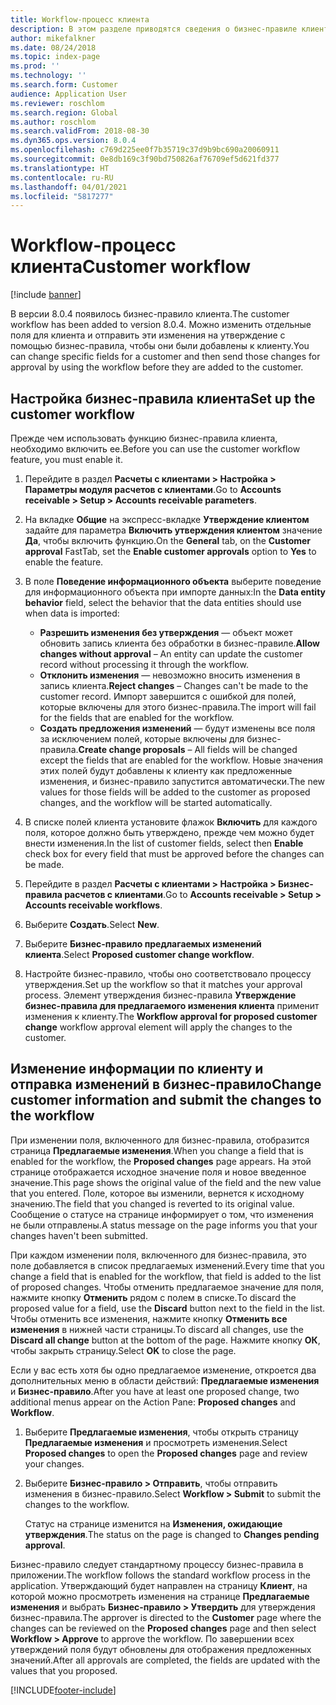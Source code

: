 ```yaml
---
title: Workflow-процесс клиента
description: В этом разделе приводятся сведения о бизнес-правиле клиента. Измените отдельные поля для клиента и отправьте эти изменения на утверждение с помощью бизнес-правила, чтобы они были добавлены к клиенту.
author: mikefalkner
ms.date: 08/24/2018
ms.topic: index-page
ms.prod: ''
ms.technology: ''
ms.search.form: Customer
audience: Application User
ms.reviewer: roschlom
ms.search.region: Global
ms.author: roschlom
ms.search.validFrom: 2018-08-30
ms.dyn365.ops.version: 8.0.4
ms.openlocfilehash: c769d225ee0f7b35719c37d9b9bc690a20060911
ms.sourcegitcommit: 0e8db169c3f90bd750826af76709ef5d621fd377
ms.translationtype: HT
ms.contentlocale: ru-RU
ms.lasthandoff: 04/01/2021
ms.locfileid: "5817277"
---
```

# <a name="customer-workflow"></a><span data-ttu-id="5409a-104">Workflow-процесс клиента</span><span class="sxs-lookup"><span data-stu-id="5409a-104">Customer workflow</span></span>

[!include [banner](../includes/banner.md)]

<span data-ttu-id="5409a-105">В версии 8.0.4 появилось бизнес-правило клиента.</span><span class="sxs-lookup"><span data-stu-id="5409a-105">The customer workflow has been added to version 8.0.4.</span></span> <span data-ttu-id="5409a-106">Можно изменить отдельные поля для клиента и отправить эти изменения на утверждение с помощью бизнес-правила, чтобы они были добавлены к клиенту.</span><span class="sxs-lookup"><span data-stu-id="5409a-106">You can change specific fields for a customer and then send those changes for approval by using the workflow before they are added to the customer.</span></span>

## <a name="set-up-the-customer-workflow"></a><span data-ttu-id="5409a-107">Настройка бизнес-правила клиента</span><span class="sxs-lookup"><span data-stu-id="5409a-107">Set up the customer workflow</span></span>

<span data-ttu-id="5409a-108">Прежде чем использовать функцию бизнес-правила клиента, необходимо включить ее.</span><span class="sxs-lookup"><span data-stu-id="5409a-108">Before you can use the customer workflow feature, you must enable it.</span></span>

1. <span data-ttu-id="5409a-109">Перейдите в раздел **Расчеты с клиентами \> Настройка \> Параметры модуля расчетов с клиентами**.</span><span class="sxs-lookup"><span data-stu-id="5409a-109">Go to **Accounts receivable \> Setup \> Accounts receivable parameters**.</span></span>
2. <span data-ttu-id="5409a-110">На вкладке **Общие** на экспресс-вкладке **Утверждение клиентом** задайте для параметра **Включить утверждения клиентом** значение **Да**, чтобы включить функцию.</span><span class="sxs-lookup"><span data-stu-id="5409a-110">On the **General** tab, on the **Customer approval** FastTab, set the **Enable customer approvals** option to **Yes** to enable the feature.</span></span>
3. <span data-ttu-id="5409a-111">В поле **Поведение информационного объекта** выберите поведение для информационного объекта при импорте данных:</span><span class="sxs-lookup"><span data-stu-id="5409a-111">In the **Data entity behavior** field, select the behavior that the data entities should use when data is imported:</span></span>

    - <span data-ttu-id="5409a-112">**Разрешить изменения без утверждения** — объект может обновить запись клиента без обработки в бизнес-правиле.</span><span class="sxs-lookup"><span data-stu-id="5409a-112">**Allow changes without approval** – An entity can update the customer record without processing it through the workflow.</span></span>
    - <span data-ttu-id="5409a-113">**Отклонить изменения** — невозможно вносить изменения в запись клиента.</span><span class="sxs-lookup"><span data-stu-id="5409a-113">**Reject changes** – Changes can't be made to the customer record.</span></span> <span data-ttu-id="5409a-114">Импорт завершится с ошибкой для полей, которые включены для этого бизнес-правила.</span><span class="sxs-lookup"><span data-stu-id="5409a-114">The import will fail for the fields that are enabled for the workflow.</span></span>
    - <span data-ttu-id="5409a-115">**Создать предложения изменений** — будут изменены все поля за исключением полей, которые включены для бизнес-правила.</span><span class="sxs-lookup"><span data-stu-id="5409a-115">**Create change proposals** – All fields will be changed except the fields that are enabled for the workflow.</span></span> <span data-ttu-id="5409a-116">Новые значения этих полей будут добавлены к клиенту как предложенные изменения, и бизнес-правило запустится автоматически.</span><span class="sxs-lookup"><span data-stu-id="5409a-116">The new values for those fields will be added to the customer as proposed changes, and the workflow will be started automatically.</span></span>

4. <span data-ttu-id="5409a-117">В списке полей клиента установите флажок **Включить** для каждого поля, которое должно быть утверждено, прежде чем можно будет внести изменения.</span><span class="sxs-lookup"><span data-stu-id="5409a-117">In the list of customer fields, select then **Enable** check box for every field that must be approved before the changes can be made.</span></span>
5. <span data-ttu-id="5409a-118">Перейдите в раздел **Расчеты с клиентами \> Настройка \> Бизнес-правила расчетов с клиентами**.</span><span class="sxs-lookup"><span data-stu-id="5409a-118">Go to **Accounts receivable \> Setup \> Accounts receivable workflows**.</span></span>
6. <span data-ttu-id="5409a-119">Выберите **Создать**.</span><span class="sxs-lookup"><span data-stu-id="5409a-119">Select **New**.</span></span>
7. <span data-ttu-id="5409a-120">Выберите **Бизнес-правило предлагаемых изменений клиента**.</span><span class="sxs-lookup"><span data-stu-id="5409a-120">Select **Proposed customer change workflow**.</span></span> 
8. <span data-ttu-id="5409a-121">Настройте бизнес-правило, чтобы оно соответствовало процессу утверждения.</span><span class="sxs-lookup"><span data-stu-id="5409a-121">Set up the workflow so that it matches your approval process.</span></span> <span data-ttu-id="5409a-122">Элемент утверждения бизнес-правила **Утверждение бизнес-правила для предлагаемого изменения клиента** применит изменения к клиенту.</span><span class="sxs-lookup"><span data-stu-id="5409a-122">The **Workflow approval for proposed customer change** workflow approval element will apply the changes to the customer.</span></span>

## <a name="change-customer-information-and-submit-the-changes-to-the-workflow"></a><span data-ttu-id="5409a-123">Изменение информации по клиенту и отправка изменений в бизнес-правило</span><span class="sxs-lookup"><span data-stu-id="5409a-123">Change customer information and submit the changes to the workflow</span></span>

<span data-ttu-id="5409a-124">При изменении поля, включенного для бизнес-правила, отобразится страница **Предлагаемые изменения**.</span><span class="sxs-lookup"><span data-stu-id="5409a-124">When you change a field that is enabled for the workflow, the **Proposed changes** page appears.</span></span> <span data-ttu-id="5409a-125">На этой странице отображается исходное значение поля и новое введенное значение.</span><span class="sxs-lookup"><span data-stu-id="5409a-125">This page shows the original value of the field and the new value that you entered.</span></span> <span data-ttu-id="5409a-126">Поле, которое вы изменили, вернется к исходному значению.</span><span class="sxs-lookup"><span data-stu-id="5409a-126">The field that you changed is reverted to its original value.</span></span> <span data-ttu-id="5409a-127">Сообщение о статусе на странице информирует о том, что изменения не были отправлены.</span><span class="sxs-lookup"><span data-stu-id="5409a-127">A status message on the page informs you that your changes haven't been submitted.</span></span>

<span data-ttu-id="5409a-128">При каждом изменении поля, включенного для бизнес-правила, это поле добавляется в список предлагаемых изменений.</span><span class="sxs-lookup"><span data-stu-id="5409a-128">Every time that you change a field that is enabled for the workflow, that field is added to the list of proposed changes.</span></span> <span data-ttu-id="5409a-129">Чтобы отменить предлагаемое значение для поля, нажмите кнопку **Отменить** рядом с полем в списке.</span><span class="sxs-lookup"><span data-stu-id="5409a-129">To discard the proposed value for a field, use the **Discard** button next to the field in the list.</span></span> <span data-ttu-id="5409a-130">Чтобы отменить все изменения, нажмите кнопку **Отменить все изменения** в нижней части страницы.</span><span class="sxs-lookup"><span data-stu-id="5409a-130">To discard all changes, use the **Discard all change** button at the bottom of the page.</span></span> <span data-ttu-id="5409a-131">Нажмите кнопку **ОК**, чтобы закрыть страницу.</span><span class="sxs-lookup"><span data-stu-id="5409a-131">Select **OK** to close the page.</span></span>

<span data-ttu-id="5409a-132">Если у вас есть хотя бы одно предлагаемое изменение, откроется два дополнительных меню в области действий: **Предлагаемые изменения** и **Бизнес-правило**.</span><span class="sxs-lookup"><span data-stu-id="5409a-132">After you have at least one proposed change, two additional menus appear on the Action Pane: **Proposed changes** and **Workflow**.</span></span>

1. <span data-ttu-id="5409a-133">Выберите **Предлагаемые изменения**, чтобы открыть страницу **Предлагаемые изменения** и просмотреть изменения.</span><span class="sxs-lookup"><span data-stu-id="5409a-133">Select **Proposed changes** to open the **Proposed changes** page and review your changes.</span></span>
2. <span data-ttu-id="5409a-134">Выберите **Бизнес-правило \> Отправить**, чтобы отправить изменения в бизнес-правило.</span><span class="sxs-lookup"><span data-stu-id="5409a-134">Select **Workflow \> Submit** to submit the changes to the workflow.</span></span>

    <span data-ttu-id="5409a-135">Статус на странице изменится на **Изменения, ожидающие утверждения**.</span><span class="sxs-lookup"><span data-stu-id="5409a-135">The status on the page is changed to **Changes pending approval**.</span></span>

<span data-ttu-id="5409a-136">Бизнес-правило следует стандартному процессу бизнес-правила в приложении.</span><span class="sxs-lookup"><span data-stu-id="5409a-136">The workflow follows the standard workflow process in the application.</span></span> <span data-ttu-id="5409a-137">Утверждающий будет направлен на страницу **Клиент**, на которой можно просмотреть изменения на странице **Предлагаемые изменения** и выбрать **Бизнес-правило \> Утвердить** для утверждения бизнес-правила.</span><span class="sxs-lookup"><span data-stu-id="5409a-137">The approver is directed to the **Customer** page where the changes can be reviewed on the **Proposed changes** page and then select **Workflow \> Approve** to approve the workflow.</span></span> <span data-ttu-id="5409a-138">По завершении всех утверждений поля будут обновлены для отображения предложенных значений.</span><span class="sxs-lookup"><span data-stu-id="5409a-138">After all approvals are completed, the fields are updated with the values that you proposed.</span></span>


[!INCLUDE[footer-include](../../includes/footer-banner.md)]
